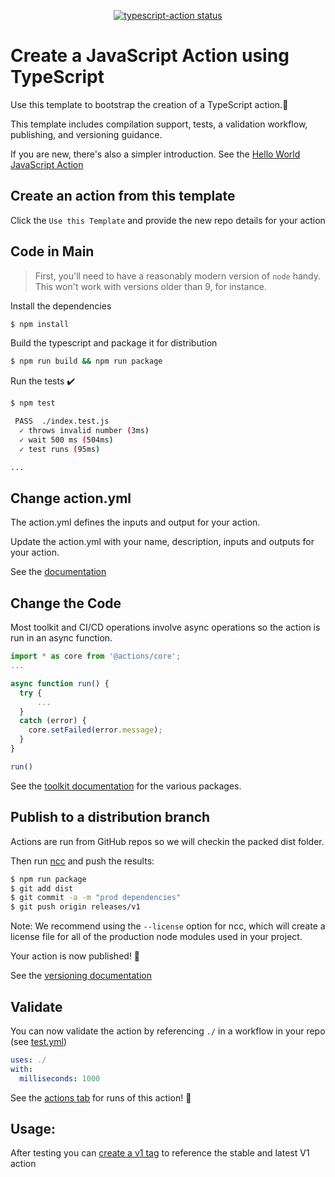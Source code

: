 <p align="center">
  <a href="https://github.com/actions/typescript-action/actions"><img alt="typescript-action status" src="https://github.com/actions/typescript-action/workflows/build-test/badge.svg"></a>
</p>

# Create a JavaScript Action using TypeScript

Use this template to bootstrap the creation of a TypeScript action.:rocket:

This template includes compilation support, tests, a validation workflow, publishing, and versioning guidance.  

If you are new, there's also a simpler introduction.  See the [Hello World JavaScript Action](https://github.com/actions/hello-world-javascript-action)

## Create an action from this template

Click the `Use this Template` and provide the new repo details for your action

## Code in Main

> First, you'll need to have a reasonably modern version of `node` handy. This won't work with versions older than 9, for instance.

Install the dependencies  
```bash
$ npm install
```

Build the typescript and package it for distribution
```bash
$ npm run build && npm run package
```

Run the tests :heavy_check_mark:  
```bash
$ npm test

 PASS  ./index.test.js
  ✓ throws invalid number (3ms)
  ✓ wait 500 ms (504ms)
  ✓ test runs (95ms)

...
```

## Change action.yml

The action.yml defines the inputs and output for your action.

Update the action.yml with your name, description, inputs and outputs for your action.

See the [documentation](https://help.github.com/en/articles/metadata-syntax-for-github-actions)

## Change the Code

Most toolkit and CI/CD operations involve async operations so the action is run in an async function.

```javascript
import * as core from '@actions/core';
...

async function run() {
  try { 
      ...
  } 
  catch (error) {
    core.setFailed(error.message);
  }
}

run()
```

See the [toolkit documentation](https://github.com/actions/toolkit/blob/master/README.md#packages) for the various packages.

## Publish to a distribution branch

Actions are run from GitHub repos so we will checkin the packed dist folder. 

Then run [ncc](https://github.com/zeit/ncc) and push the results:
```bash
$ npm run package
$ git add dist
$ git commit -a -m "prod dependencies"
$ git push origin releases/v1
```

Note: We recommend using the `--license` option for ncc, which will create a license file for all of the production node modules used in your project.

Your action is now published! :rocket: 

See the [versioning documentation](https://github.com/actions/toolkit/blob/master/docs/action-versioning.md)

## Validate

You can now validate the action by referencing `./` in a workflow in your repo (see [test.yml](.github/workflows/test.yml))

```yaml
uses: ./
with:
  milliseconds: 1000
```

See the [actions tab](https://github.com/actions/typescript-action/actions) for runs of this action! :rocket:

## Usage:

After testing you can [create a v1 tag](https://github.com/actions/toolkit/blob/master/docs/action-versioning.md) to reference the stable and latest V1 action